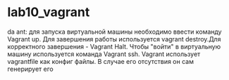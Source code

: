 # lab10_vagrant
da
ant: для запуска виртуальной машины необходимо ввести команду Vagrant up. Для завершения работы используется vagrant destroy.Для корректного завершения - Vagrant Halt. Чтобы "войти" в виртуальную машину используется команда Vagrant ssh. Vagrant использует vagrantfile как конфиг файлы. В случае его отсутствия он сам генерирует его
